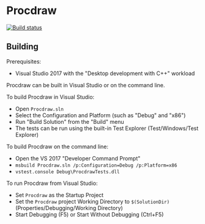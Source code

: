 # Procdraw

[![Build status](https://ci.appveyor.com/api/projects/status/4wiskg8t3hflfsuo?svg=true)](https://ci.appveyor.com/project/simonbates/procdraw)

## Building

Prerequisites:

- Visual Studio 2017 with the "Desktop development with C++" workload

Procdraw can be built in Visual Studio or on the command line.

To build Procdraw in Visual Studio:

- Open `Procdraw.sln`
- Select the Configuration and Platform (such as "Debug" and "x86")
- Run "Build Solution" from the "Build" menu
- The tests can be run using the built-in Test Explorer (Test/Windows/Test Explorer)

To build Procdraw on the command line:

- Open the VS 2017 "Developer Command Prompt"
- `msbuild Procdraw.sln /p:Configuration=Debug /p:Platform=x86`
- `vstest.console Debug\ProcdrawTests.dll`

To run Procdraw from Visual Studio:

- Set `Procdraw` as the Startup Project
- Set the `Procdraw` project Working Directory to `$(SolutionDir)` (Properties/Debugging/Working Directory)
- Start Debugging (F5) or Start Without Debugging (Ctrl+F5)
